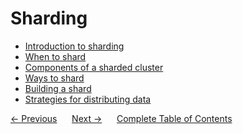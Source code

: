 # Sharding
- [Introduction to sharding](./01-introduction-to-sharding.md) 
- [When to shard](./02-when-to-shard.md) 
- [Components of a sharded cluster](./03-components-of-a-sharded-cluster.md) 
- [Ways to shard](./04-ways-to-shard.md)
- [Building a shard](./05-building-a-shard.md) 
- [Strategies for distributing data](./06-strategies-for-distributing-data.md) 

<div>
    <a href="../08-replication/README.md"><- Previous</a>
    &nbsp;&nbsp;&nbsp;&nbsp;
    <a href="../10-exercises/README.md">Next -></a>
    &nbsp;&nbsp;&nbsp;&nbsp;
    <a href="../README.md">Complete Table of Contents</a>
</div>
